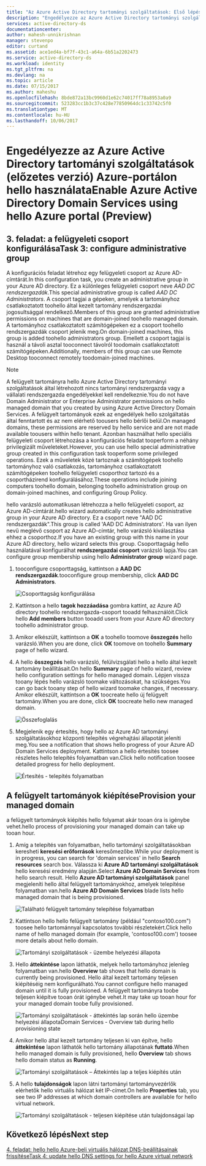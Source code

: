 ```yaml
---
title: "Az Azure Active Directory tartományi szolgáltatások: Első lépések |} Microsoft Docs"
description: "Engedélyezze az Azure Active Directory tartományi szolgáltatások (előzetes verzió) Azure-portálon hello használata"
services: active-directory-ds
documentationcenter: 
author: mahesh-unnikrishnan
manager: stevenpo
editor: curtand
ms.assetid: ace1ed4a-bf7f-43c1-a64a-6b51a2202473
ms.service: active-directory-ds
ms.workload: identity
ms.tgt_pltfrm: na
ms.devlang: na
ms.topic: article
ms.date: 07/15/2017
ms.author: maheshu
ms.openlocfilehash: 8bde872a13bc9960d1e62c74017ff78a8953a0a9
ms.sourcegitcommit: 523283cc1b3c37c428e77850964dc1c33742c5f0
ms.translationtype: MT
ms.contentlocale: hu-HU
ms.lasthandoff: 10/06/2017
---
```

# <a name="enable-azure-active-directory-domain-services-using-hello-azure-portal-preview"></a><span data-ttu-id="e9dee-103">Engedélyezze az Azure Active Directory tartományi szolgáltatások (előzetes verzió) Azure-portálon hello használata</span><span class="sxs-lookup"><span data-stu-id="e9dee-103">Enable Azure Active Directory Domain Services using hello Azure portal (Preview)</span></span>


## <a name="task-3-configure-administrative-group"></a><span data-ttu-id="e9dee-104">3. feladat: a felügyeleti csoport konfigurálása</span><span class="sxs-lookup"><span data-stu-id="e9dee-104">Task 3: configure administrative group</span></span>
<span data-ttu-id="e9dee-105">A konfigurációs feladat létrehoz egy felügyeleti csoport az Azure AD-címtárát.</span><span class="sxs-lookup"><span data-stu-id="e9dee-105">In this configuration task, you create an administrative group in your Azure AD directory.</span></span> <span data-ttu-id="e9dee-106">Ez a különleges felügyeleti csoport neve *AAD DC rendszergazdák*.</span><span class="sxs-lookup"><span data-stu-id="e9dee-106">This special administrative group is called *AAD DC Administrators*.</span></span> <span data-ttu-id="e9dee-107">A csoport tagjai a gépeken, amelyek a tartományhoz csatlakoztatott toohello által kezelt tartomány rendszergazdai jogosultsággal rendelkező.</span><span class="sxs-lookup"><span data-stu-id="e9dee-107">Members of this group are granted administrative permissions on machines that are domain-joined toohello managed domain.</span></span> <span data-ttu-id="e9dee-108">A tartományhoz csatlakoztatott számítógépeken ez a csoport toohello rendszergazdák csoport jelenik meg.</span><span class="sxs-lookup"><span data-stu-id="e9dee-108">On domain-joined machines, this group is added toohello administrators group.</span></span> <span data-ttu-id="e9dee-109">Emellett a csoport tagjai is használ a távoli asztal tooconnect távolról toodomain csatlakoztatott számítógépeken.</span><span class="sxs-lookup"><span data-stu-id="e9dee-109">Additionally, members of this group can use Remote Desktop tooconnect remotely toodomain-joined machines.</span></span>

> [!NOTE]
> <span data-ttu-id="e9dee-110">A felügyelt tartományra hello Azure Active Directory tartományi szolgáltatások által létrehozott nincs tartományi rendszergazda vagy a vállalati rendszergazda engedélyekkel kell rendelkeznie.</span><span class="sxs-lookup"><span data-stu-id="e9dee-110">You do not have Domain Administrator or Enterprise Administrator permissions on hello managed domain that you created by using Azure Active Directory Domain Services.</span></span> <span data-ttu-id="e9dee-111">A felügyelt tartományok ezek az engedélyek hello szolgáltatás által fenntartott és az nem elérhető toousers hello bérlői belül.</span><span class="sxs-lookup"><span data-stu-id="e9dee-111">On managed domains, these permissions are reserved by hello service and are not made available toousers within hello tenant.</span></span> <span data-ttu-id="e9dee-112">Azonban használhat hello speciális felügyeleti csoport létrehozása a konfigurációs feladat tooperform a néhány privilegizált műveleteket.</span><span class="sxs-lookup"><span data-stu-id="e9dee-112">However, you can use hello special administrative group created in this configuration task tooperform some privileged operations.</span></span> <span data-ttu-id="e9dee-113">Ezek a műveletek közé tartoznak a számítógépek toohello tartományhoz való csatlakozás, tartományhoz csatlakoztatott számítógépeken toohello felügyeleti csoporthoz tartozó és a csoportházirend konfigurálásához.</span><span class="sxs-lookup"><span data-stu-id="e9dee-113">These operations include joining computers toohello domain, belonging toohello administration group on domain-joined machines, and configuring Group Policy.</span></span>
>

<span data-ttu-id="e9dee-114">hello varázsló automatikusan létrehozza a hello felügyeleti csoport, az Azure AD-címtárát.</span><span class="sxs-lookup"><span data-stu-id="e9dee-114">hello wizard automatically creates hello administrative group in your Azure AD directory.</span></span> <span data-ttu-id="e9dee-115">Ez a csoport neve "AAD DC rendszergazdák".</span><span class="sxs-lookup"><span data-stu-id="e9dee-115">This group is called 'AAD DC Administrators'.</span></span> <span data-ttu-id="e9dee-116">Ha van ilyen nevű meglévő csoport az Azure AD-címtár, hello varázsló kiválasztása ehhez a csoporthoz.</span><span class="sxs-lookup"><span data-stu-id="e9dee-116">If you have an existing group with this name in your Azure AD directory, hello wizard selects this group.</span></span> <span data-ttu-id="e9dee-117">Csoporttagság hello használatával konfigurálhat **rendszergazdai csoport** varázsló lapja.</span><span class="sxs-lookup"><span data-stu-id="e9dee-117">You can configure group membership using hello **Administrator group** wizard page.</span></span>

1. <span data-ttu-id="e9dee-118">tooconfigure csoporttagság, kattintson a **AAD DC rendszergazdák**.</span><span class="sxs-lookup"><span data-stu-id="e9dee-118">tooconfigure group membership, click **AAD DC Administrators**.</span></span>

    ![Csoporttagság konfigurálása](./media/getting-started/domain-services-blade-admingroup.png)

2. <span data-ttu-id="e9dee-120">Kattintson a hello **tagok hozzáadása** gombra kattint, az Azure AD directory toohello rendszergazda-csoport tooadd felhasználóit.</span><span class="sxs-lookup"><span data-stu-id="e9dee-120">Click hello **Add members** button tooadd users from your Azure AD directory toohello administrator group.</span></span>

3. <span data-ttu-id="e9dee-121">Amikor elkészült, kattintson a **OK** a toohello toomove **összegzés** hello varázsló.</span><span class="sxs-lookup"><span data-stu-id="e9dee-121">When you are done, click **OK** toomove on toohello **Summary** page of hello wizard.</span></span>

4. <span data-ttu-id="e9dee-122">A hello **összegzés** hello varázsló, felülvizsgálati hello a hello által kezelt tartomány beállításait.</span><span class="sxs-lookup"><span data-stu-id="e9dee-122">On hello **Summary** page of hello wizard, review hello configuration settings for hello managed domain.</span></span> <span data-ttu-id="e9dee-123">Lépjen vissza tooany lépés hello varázsló toomake változásokat, ha szükséges.</span><span class="sxs-lookup"><span data-stu-id="e9dee-123">You can go back tooany step of hello wizard toomake changes, if necessary.</span></span> <span data-ttu-id="e9dee-124">Amikor elkészült, kattintson a **OK** toocreate hello új felügyelt tartomány.</span><span class="sxs-lookup"><span data-stu-id="e9dee-124">When you are done, click **OK** toocreate hello new managed domain.</span></span>

    ![Összefoglalás](./media/getting-started/domain-services-blade-summary.png)

5. <span data-ttu-id="e9dee-126">Megjelenik egy értesítés, hogy hello az Azure AD tartományi szolgáltatásokhoz központi telepítés végrehajtási állapotát jeleníti meg.</span><span class="sxs-lookup"><span data-stu-id="e9dee-126">You see a notification that shows hello progress of your Azure AD Domain Services deployment.</span></span> <span data-ttu-id="e9dee-127">Kattintson a hello értesítés toosee részletes hello telepítés folyamatban van.</span><span class="sxs-lookup"><span data-stu-id="e9dee-127">Click hello notification toosee detailed progress for hello deployment.</span></span>

    ![Értesítés - telepítés folyamatban](./media/getting-started/domain-services-blade-deployment-in-progress.png)


## <a name="provision-your-managed-domain"></a><span data-ttu-id="e9dee-129">A felügyelt tartományok kiépítése</span><span class="sxs-lookup"><span data-stu-id="e9dee-129">Provision your managed domain</span></span>
<span data-ttu-id="e9dee-130">a felügyelt tartományok kiépítés hello folyamat akár tooan óra is igénybe vehet.</span><span class="sxs-lookup"><span data-stu-id="e9dee-130">hello process of provisioning your managed domain can take up tooan hour.</span></span>

1. <span data-ttu-id="e9dee-131">Amíg a telepítés van folyamatban, hello tartományi szolgáltatásokban keresheti **keresési erőforrások** keresőmezőbe.</span><span class="sxs-lookup"><span data-stu-id="e9dee-131">While your deployment is in progress, you can search for 'domain services' in hello **Search resources** search box.</span></span> <span data-ttu-id="e9dee-132">Válassza ki **Azure AD tartományi szolgáltatások** hello keresési eredmény alapján.</span><span class="sxs-lookup"><span data-stu-id="e9dee-132">Select **Azure AD Domain Services** from hello search result.</span></span> <span data-ttu-id="e9dee-133">Hello **Azure AD tartományi szolgáltatások** panel megjeleníti hello által felügyelt tartományokhoz, amelyek telepítése folyamatban van.</span><span class="sxs-lookup"><span data-stu-id="e9dee-133">hello **Azure AD Domain Services** blade lists hello managed domain that is being provisioned.</span></span>

    ![Található felügyelt tartomány telepítése folyamatban](./media/getting-started/domain-services-provisioning-state-find-resource.png)

2. <span data-ttu-id="e9dee-135">Kattintson hello hello felügyelt tartomány (például "contoso100.com") toosee hello tartománnyal kapcsolatos további részletekért.</span><span class="sxs-lookup"><span data-stu-id="e9dee-135">Click hello name of hello managed domain (for example, 'contoso100.com') toosee more details about hello domain.</span></span>

    ![Tartományi szolgáltatások - üzembe helyezési állapota](./media/getting-started/domain-services-provisioning-state.png)

3. <span data-ttu-id="e9dee-137">Hello **áttekintése** lapon láthatók, melyek hello tartományhoz jelenleg folyamatban van.</span><span class="sxs-lookup"><span data-stu-id="e9dee-137">hello **Overview** tab shows that hello domain is currently being provisioned.</span></span> <span data-ttu-id="e9dee-138">Hello által kezelt tartomány teljesen kiépítéséig nem konfigurálható.</span><span class="sxs-lookup"><span data-stu-id="e9dee-138">You cannot configure hello managed domain until it is fully provisioned.</span></span> <span data-ttu-id="e9dee-139">A felügyelt tartományra toobe teljesen kiépítve tooan órát igénybe vehet.</span><span class="sxs-lookup"><span data-stu-id="e9dee-139">It may take up tooan hour for your managed domain toobe fully provisioned.</span></span>

    ![<span data-ttu-id="e9dee-140">Tartományi szolgáltatások - áttekintés lap során hello üzembe helyezési állapota</span><span class="sxs-lookup"><span data-stu-id="e9dee-140">Domain Services - Overview tab during hello provisioning state</span></span> ](./media/getting-started/domain-services-provisioning-state-details.png)

4. <span data-ttu-id="e9dee-141">Amikor hello által kezelt tartomány teljesen ki van építve, hello **áttekintése** lapon láthatók hello tartomány állapotának **futtató**.</span><span class="sxs-lookup"><span data-stu-id="e9dee-141">When hello managed domain is fully provisioned, hello **Overview** tab shows hello domain status as **Running**.</span></span>

    ![Tartományi szolgáltatások – Áttekintés lap a teljes kiépítés után](./media/getting-started/domain-services-provisioned.png)

5. <span data-ttu-id="e9dee-143">A hello **tulajdonságok** lapon látni tartományi tartományvezérlők elérhetők hello virtuális hálózat két IP-címet.</span><span class="sxs-lookup"><span data-stu-id="e9dee-143">On hello **Properties** tab, you see two IP addresses at which domain controllers are available for hello virtual network.</span></span>

    ![Tartományi szolgáltatások - teljesen kiépítése után tulajdonságai lap](./media/getting-started/domain-services-provisioned-properties.png)


## <a name="next-step"></a><span data-ttu-id="e9dee-145">Következő lépés</span><span class="sxs-lookup"><span data-stu-id="e9dee-145">Next step</span></span>
[<span data-ttu-id="e9dee-146">4. feladat: hello hello Azure-beli virtuális hálózat DNS-beállításainak frissítése</span><span class="sxs-lookup"><span data-stu-id="e9dee-146">Task 4: update hello DNS settings for hello Azure virtual network</span></span>](active-directory-ds-getting-started-dns.md)
